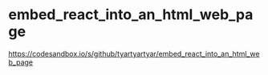 # embed_react_into_an_html_web_page
https://codesandbox.io/s/github/tyartyartyar/embed_react_into_an_html_web_page
